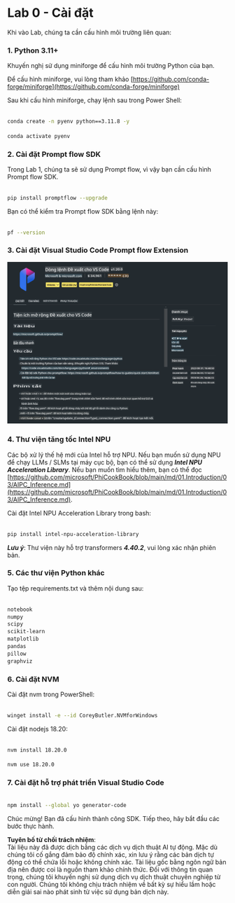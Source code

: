 # **Lab 0 - Cài đặt**

Khi vào Lab, chúng ta cần cấu hình môi trường liên quan:

### **1. Python 3.11+**

Khuyến nghị sử dụng miniforge để cấu hình môi trường Python của bạn.

Để cấu hình miniforge, vui lòng tham khảo [https://github.com/conda-forge/miniforge](https://github.com/conda-forge/miniforge)

Sau khi cấu hình miniforge, chạy lệnh sau trong Power Shell:

```bash

conda create -n pyenv python==3.11.8 -y

conda activate pyenv

```

### **2. Cài đặt Prompt flow SDK**

Trong Lab 1, chúng ta sẽ sử dụng Prompt flow, vì vậy bạn cần cấu hình Prompt flow SDK.

```bash

pip install promptflow --upgrade

```

Bạn có thể kiểm tra Prompt flow SDK bằng lệnh này:

```bash

pf --version

```

### **3. Cài đặt Visual Studio Code Prompt flow Extension**

![pf](../../../../../../../../../translated_images/pf_ext.fa065f22e1ee3e67157662d8be5241f346ddd83744045e3406d92b570e8d8b36.vi.png)

### **4. Thư viện tăng tốc Intel NPU**

Các bộ xử lý thế hệ mới của Intel hỗ trợ NPU. Nếu bạn muốn sử dụng NPU để chạy LLMs / SLMs tại máy cục bộ, bạn có thể sử dụng ***Intel NPU Acceleration Library***. Nếu bạn muốn tìm hiểu thêm, bạn có thể đọc [https://github.com/microsoft/PhiCookBook/blob/main/md/01.Introduction/03/AIPC_Inference.md](https://github.com/microsoft/PhiCookBook/blob/main/md/01.Introduction/03/AIPC_Inference.md).

Cài đặt Intel NPU Acceleration Library trong bash:

```bash

pip install intel-npu-acceleration-library

```

***Lưu ý***: Thư viện này hỗ trợ transformers ***4.40.2***, vui lòng xác nhận phiên bản.

### **5. Các thư viện Python khác**

Tạo tệp requirements.txt và thêm nội dung sau:

```txt

notebook
numpy 
scipy 
scikit-learn 
matplotlib 
pandas 
pillow 
graphviz

```

### **6. Cài đặt NVM**

Cài đặt nvm trong PowerShell:

```bash

winget install -e --id CoreyButler.NVMforWindows

```

Cài đặt nodejs 18.20:

```bash

nvm install 18.20.0

nvm use 18.20.0

```

### **7. Cài đặt hỗ trợ phát triển Visual Studio Code**

```bash

npm install --global yo generator-code

```

Chúc mừng! Bạn đã cấu hình thành công SDK. Tiếp theo, hãy bắt đầu các bước thực hành.

**Tuyên bố từ chối trách nhiệm**:  
Tài liệu này đã được dịch bằng các dịch vụ dịch thuật AI tự động. Mặc dù chúng tôi cố gắng đảm bảo độ chính xác, xin lưu ý rằng các bản dịch tự động có thể chứa lỗi hoặc không chính xác. Tài liệu gốc bằng ngôn ngữ bản địa nên được coi là nguồn tham khảo chính thức. Đối với thông tin quan trọng, chúng tôi khuyến nghị sử dụng dịch vụ dịch thuật chuyên nghiệp từ con người. Chúng tôi không chịu trách nhiệm về bất kỳ sự hiểu lầm hoặc diễn giải sai nào phát sinh từ việc sử dụng bản dịch này.